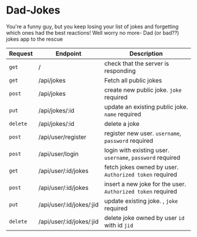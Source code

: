 # Dad-Jokes
You're a funny guy, but you keep losing your list of jokes and forgetting which ones had the best reactions! Well worry no more- Dad (or bad??) jokes app to the rescue



| Request  | Endpoint                        | Description                                                                                     |
| -------- | ------------------------------- | ----------------------------------------------------------------------------------------------- |
| `get`    | /                               | check that the server is responding                                                             |
| `get`   | /api/jokes                 | Fetch all public jokes                                                          |
| `post`   | /api/jokes                      | create new public joke. `joke` required                                                                |
| `put`   | /api/jokes/:id                | update an existing public joke. `name` required                                                          |
| `delete`   | /api/jokes/:id               | delete a joke |
| `post`   | /api/user/register              | register new user. `username`, `password` required                                              |
| `post`   | /api/user/login                 | login with existing user. `username`, `password` required                                       |
| `get`    | /api/user/:id/jokes                     | fetch jokes owned by user. `Authorized token` required                                                    |
| `post`    | /api/user/:id/jokes              | insert a new joke for the user. `Authorized token` required                                                          |
| `put`    | /api/user/:id/jokes/:jid          | update existing joke. , `joke` required                       |
| `delete` | /api/user/:id/jokes/:jid          | delete joke owned by user `id` with id `jid`                                                                         
                                     
